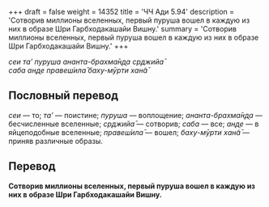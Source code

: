 +++
draft = false
weight = 14352
title = 'ЧЧ Ади 5.94'
description = 'Сотворив миллионы вселенных, первый пуруша вошел в каждую из них в образе Шри Гарбходакашайи Вишну.'
summary = 'Сотворив миллионы вселенных, первый пуруша вошел в каждую из них в образе Шри Гарбходакашайи Вишну.'
+++

_сеи та’ пуруша ананта-брахма̄н̣д̣а ср̣джийа̄  
саба ан̣д̣е правеш́ила̄ баху-мӯрти хан̃а̄_

## Пословный перевод

_сеи_ — то; _та’_ — поистине; _пуруша_ — воплощение; _ананта_\-_брахма̄н̣д̣а_ — бесчисленные вселенные; _ср̣джийа̄_ — сотворив; _саба_ — все; _ан̣д̣е_ — в яйцеподобные вселенные; _правеш́ила̄_ — вошел; _баху_\-_мӯрти_ _хан̃а̄_ — приняв различные образы.

## Перевод

**Сотворив миллионы вселенных, первый пуруша вошел в каждую из них в образе Шри Гарбходакашайи Вишну.**
